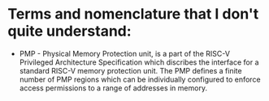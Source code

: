 # Terms and nomenclature that I don't quite understand:

- PMP - Physical Memory Protection unit, is a part of the RISC-V Privileged
  Architecture Specification which discribes the interface for a standard
  RISC-V memory protection unit. The PMP defines a finite number of PMP regions
  which can be individually configured to enforce access permissions to a range
  of addresses in memory.
